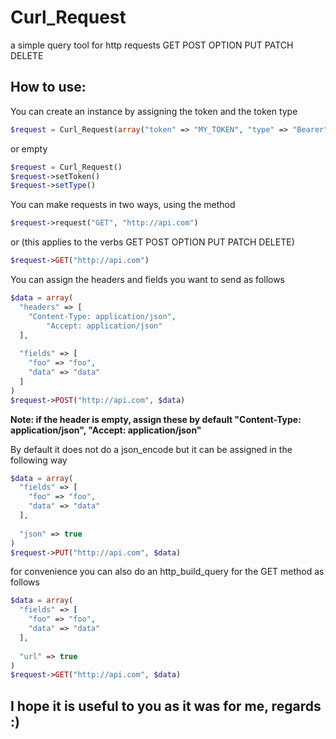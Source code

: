 # Curl_Request
a simple query tool for http requests GET POST OPTION PUT PATCH DELETE

## How to use:

You can create an instance by assigning the token and the token type
```php
$request = Curl_Request(array("token" => "MY_TOKEN", "type" => "Bearer"))
```

or empty
```php
$request = Curl_Request()
$request->setToken()
$request->setType()
```
You can make requests in two ways, using the method
```php
$request->request("GET", "http://api.com")
```

or (this applies to the verbs GET POST OPTION PUT PATCH DELETE)
```php
$request->GET("http://api.com")
```

You can assign the headers and fields you want to send as follows
```php
$data = array(
  "headers" => [
    "Content-Type: application/json",
		"Accept: application/json"
  ],
  
  "fields" => [
    "foo" => "foo",
    "data" => "data"
  ]
)
$request->POST("http://api.com", $data)
```
**Note:
if the header is empty, assign these by default
  "Content-Type: application/json",
  "Accept: application/json"**

By default it does not do a json_encode but it can be assigned in the following way
```php
$data = array(
  "fields" => [
    "foo" => "foo",
    "data" => "data"
  ],
  
  "json" => true
)
$request->PUT("http://api.com", $data)
```
for convenience you can also do an http_build_query for the GET method as follows
```php
$data = array(
  "fields" => [
    "foo" => "foo",
    "data" => "data"
  ],
  
  "url" => true
)
$request->GET("http://api.com", $data)
```
## **I hope it is useful to you as it was for me, regards :)**
